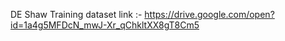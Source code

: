 DE Shaw
Training dataset link :- https://drive.google.com/open?id=1a4g5MFDcN_mwJ-Xr_qChkltXX8gT8Cm5
